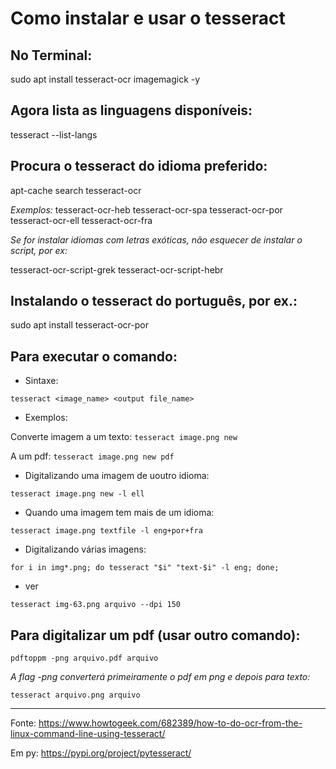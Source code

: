# Como instalar e usar o tesseract


## No Terminal:
sudo apt install tesseract-ocr imagemagick -y


## Agora lista as linguagens disponíveis:
tesseract --list-langs


## Procura o tesseract do idioma preferido:
apt-cache search tesseract-ocr


*Exemplos:*
tesseract-ocr-heb
tesseract-ocr-spa
tesseract-ocr-por
tesseract-ocr-ell 
tesseract-ocr-fra


_Se for instalar idiomas com letras exóticas, não esquecer de instalar o script, por ex:_

tesseract-ocr-script-grek
tesseract-ocr-script-hebr


## Instalando o tesseract do português, por ex.:
sudo apt install tesseract-ocr-por



## Para executar o comando:

 - Sintaxe:
 
`tesseract <image_name> <output file_name>`

 - Exemplos:
 
Converte imagem a um texto:
`tesseract image.png new`

A um pdf:
`tesseract image.png new pdf`

 - Digitalizando uma imagem de uoutro idioma:
 
`tesseract image.png new -l ell`

 - Quando uma imagem tem mais de um idioma:

`tesseract image.png textfile -l eng+por+fra`

 - Digitalizando várias imagens:
 
`for i in img*.png; do tesseract "$i" "text-$i" -l eng; done;`

 - ver
 
`tesseract img-63.png arquivo --dpi 150`

## Para digitalizar um pdf (usar outro comando):

`pdftoppm -png arquivo.pdf arquivo`

*A flag -png converterá primeiramente o pdf em png e depois para texto:*

`tesseract arquivo.png arquivo`




---
Fonte: https://www.howtogeek.com/682389/how-to-do-ocr-from-the-linux-command-line-using-tesseract/


Em py: https://pypi.org/project/pytesseract/

